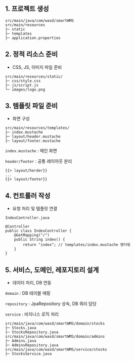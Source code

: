 ## 1. 프로젝트 생성

```
src/main/java/com/wasd/smartWMS
src/main/resources
├─ static
├─ templates
├─ application.properties
```

## 2. 정적 리소스 준비

- CSS, JS, 이미지 파일 준비

```
src/main/resources/static/
├─ css/style.css
├─ js/script.js
└─ images/logo.png
```

## 3. 템플릿 파일 준비

- 화면 구성

```
src/main/resources/templates/
├─ index.mustache
├─ layout/header.mustache
├─ layout/footer.mustache
```

`index.mustache` : 메인 화면

`header/footer` : 공통 레이아웃 분리

```
{{> layout/herder}}
...
{{> layout/footer}}
```

## 4. 컨트롤러 작성

- 요청 처리 및 템플릿 연결

`IndexController.java`

```
@Controller
public class IndexController {
    @GetMapping("/")
    public String index() {
        return "index"; // templates/index.mustache 렌더링
    }
}
```

## 5. 서비스, 도메인, 레포지토리 설계

- 데이터 처리, DB 연동

`domain` : DB 테이블 매핑

`repository` : JpaRepository 상속, DB 쿼리 담당

`service` : 비지니스 로직 처리

```
src/main/java/com/wasd/smartWMS/domain/stocks
├─ Stocks.java
├─ StocksRepository.java
src/main/java/com/wasd/smartWMS/domain/admins
├─ Admins.java
├─ AdminsRepository.java
src/main/java/com/wasd/smartWMS/service/stocks
├─ StocksService.java
```
